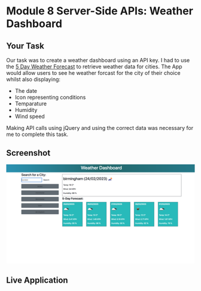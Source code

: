 # Module 8 Server-Side APIs: Weather Dashboard

## Your Task

Our task was to create a weather dashboard using an API key. 
I had to use the [5 Day Weather Forecast](https://openweathermap.org/forecast5) to retrieve weather data for cities. 
The App would allow users to see he weather forcast for the city of their choice whilst also displaying:
- The date
- Icon representing conditions
- Temparature
- Humidity 
- Wind speed 

Making API calls using jQuery and using the correct data was necessary for me to complete this task. 



## Screenshot 
![Screenshot](/screenshot-1.png)

## Live Application



